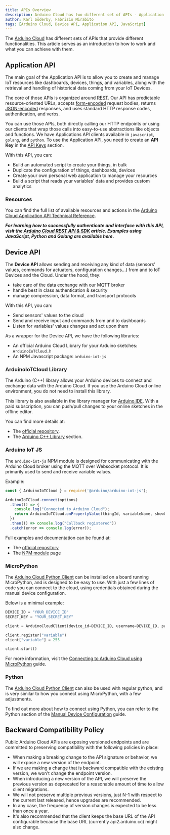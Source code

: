 ```yaml
---
title: APIs Overview
description: Arduino Cloud has two different set of APIs - Application and Device API.
author: Karl Söderby, Fabrizio Mirabito
tags: [Arduino Cloud, Device API, Application API, JavaScript]
---
```


The [Arduino Cloud](https://app.arduino.cc/) has different sets of APIs that provide different functionalities. This article serves as an introduction to how to work and what you can achieve with them.

## Application API

The main goal of the Application API is to allow you to create and manage IoT resources like dashboards, devices, things, and variables, along with the retrieval and handling of historical data coming from your IoT Devices. 

The core of those APIs is organized around  [REST](http://en.wikipedia.org/wiki/Representational_State_Transfer). Our API has predictable resource-oriented URLs, accepts  [form-encoded](https://en.wikipedia.org/wiki/POST_(HTTP)#Use_for_submitting_web_forms)  request bodies, returns  [JSON-encoded](http://www.json.org/) responses, and uses standard HTTP response codes, authentication, and verbs. 

You can use those APIs, both directly calling our HTTP endpoints or using our clients that wrap those calls into easy-to-use abstractions like objects and functions. We have Applications API clients available in `javascript`, `golang`, and `python`. To use the Application API, you need to create an **API Key** in the [API Keys](https://cloud.arduino.cc/home/api-keys) section.

With this API, you can:
- Build an automated script to create your things, in bulk
- Duplicate the configuration of things, dashboards, devices
- Create your own personal web application to manage your resources
- Build a script that reads your variables' data and provides custom analytics 

### Resources

You can find the full list of available resources and actions in the [Arduino Cloud Application API Technical Reference](https://www.arduino.cc/reference/en/iot/api/).

***For learning how to successfully authenticate and interface with this API, visit the [Arduino Cloud REST API & SDK](https://docs.arduino.cc/arduino-cloud/getting-started/arduino-iot-api) article. Examples using JavaScript, Python and Golang are available here.***

## Device API

The **Device API** allows sending and receiving any kind of data (sensors' values, commands for actuators, configuration changes...) from and to IoT Devices and the Cloud. Under the hood, they:

- take care of the data exchange with our MQTT broker
- handle best in class authentication & security 
- manage compression, data format, and transport protocols

With this API, you can:
- Send sensors' values to the cloud
- Send and receive input and commands from and to dashboards
- Listen for variables' values changes and act upon them

As a wrapper for the Device API, we have the following libraries:
	
- An official Arduino Cloud Library for your Arduino sketches: `ArduinoIoTCloud.h` 
- An NPM Javascript package: `arduino-iot-js` 

### ArduinoIoTCloud Library

The Arduino (C++) library allows your Arduino devices to connect and exchange data with the Arduino Cloud. If you use the Arduino Cloud online environment, you do not need to install this library.

This library is also available in the library manager for [Arduino IDE](https://www.arduino.cc/en/software). With a paid subscription, you can push/pull changes to your online sketches in the offline editor.

You can find more details at:

- The [official repository](https://github.com/arduino-libraries/ArduinoIoTCloud).
- The [Arduino C++ Library](/arduino-cloud/api/c-library) section.

### Arduino IoT JS

The `arduino-iot-js` NPM module is designed for communicating with the Arduino Cloud broker using the MQTT over Websocket protocol. It is primarily used to send and receive variable values.

Example:

```js
const { ArduinoIoTCloud } = require('@arduino/arduino-iot-js');

ArduinoIoTCloud.connect(options)
  .then(() => {
    console.log("Connected to Arduino Cloud");
    return ArduinoIoTCloud.onPropertyValue(thingId, variableName, showUpdates = value => console.log(value));
  })
  .then(() => console.log("Callback registered"))
  .catch(error => console.log(error));
```

Full examples and documentation can be found at:

- The [official repository](https://github.com/arduino/arduino-iot-js)
- The [NPM module](https://www.npmjs.com/package/arduino-iot-js) page  

### MicroPython

The [Arduino Cloud Python Client](https://github.com/arduino/arduino-iot-cloud-py) can be installed on a board running MicroPython, and is designed to be easy to use. With just a few lines of code you can connect to the cloud, using credentials obtained during the manual device configuration.

Below is a minimal example:

```python
DEVICE_ID = "YOUR_DEVICE_ID"
SECRET_KEY = "YOUR_SECRET_KEY"

client = ArduinoCloudClient(device_id=DEVICE_ID, username=DEVICE_ID, password=SECRET_KEY)

client.register("variable")  
client["variable"] = 255

client.start()
```

For more information, visit the [Connecting to Arduino Cloud using MicroPython](/arduino-cloud/getting-started/iot-cloud-micropython) guide.

### Python

The [Arduino Cloud Python Client](https://github.com/arduino/arduino-iot-cloud-py) can also be used with regular python, and is very similar to how you connect using MicroPython, with a few adjustments.

To find out more about how to connect using Python, you can refer to the Python section of the [Manual Device Configuration](/arduino-cloud/getting-started/manual-device#python) guide.

## Backward Compatibility Policy

Public Arduino Cloud APIs are exposing versioned endpoints and are committed to preserving compatibility with the following policies in place:
- When making a breaking change to the API signature or behavior, we will expose a new version of the endpoint.
- If we are making a change that is backward compatible with the existing version, we won't change the endpoint version.
- When introducing a new version of the API, we will preserve the previous version as deprecated for a reasonable amount of time to allow client migrations.
- We will not preserve multiple previous versions, just N-1 with respect to the current last released, hence upgrades are recommended.
- In any case, the frequency of version changes is expected to be less than once a year.
- It's also recommended that the client keeps the base URL of the API configurable because the base URL (currently api2.arduino.cc) might also change.
